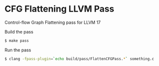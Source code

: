 # CFG Flattening LLVM Pass
Control-flow Graph Flattening pass for LLVM 17

Build the pass
```sh
$ make pass
```

Run the pass
```sh
$ clang -fpass-plugin=`echo build/pass/FlattenCFGPass.*` something.c
```